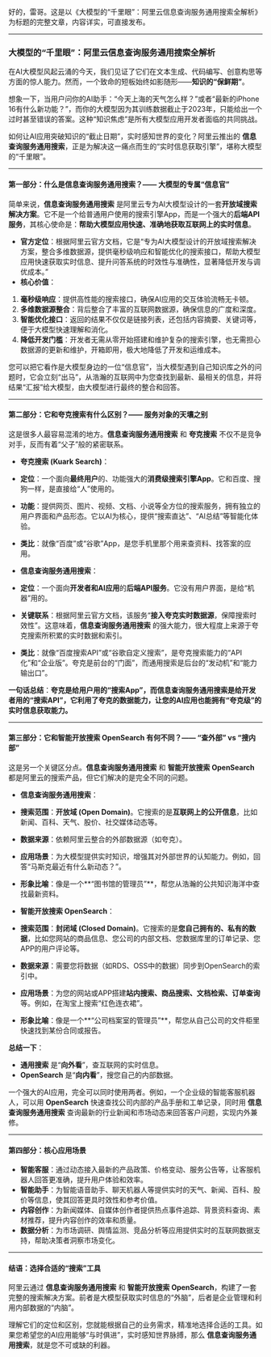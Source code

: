 好的，雷哥。这是以《大模型的“千里眼”：阿里云信息查询服务通用搜索全解析》为标题的完整文章，内容详实，可直接发布。

---

### **大模型的“千里眼”：阿里云信息查询服务通用搜索全解析**

在AI大模型风起云涌的今天，我们见证了它们在文本生成、代码编写、创意构思等方面的惊人能力。然而，一个致命的短板始终如影随形——**知识的“保鲜期”**。

想象一下，当用户问你的AI助手：“今天上海的天气怎么样？”或者“最新的iPhone 16有什么新功能？”，而你的大模型因为其训练数据截止于2023年，只能给出一个过时甚至错误的答案。这种“知识焦虑”是所有大模型应用开发者面临的共同挑战。

如何让AI应用突破知识的“截止日期”，实时感知世界的变化？阿里云推出的 **信息查询服务通用搜索**，正是为解决这一痛点而生的“实时信息获取引擎”，堪称大模型的“千里眼”。

---

#### **第一部分：什么是信息查询服务通用搜索？—— 大模型的专属“信息官”**

简单来说，**信息查询服务通用搜索** 是阿里云专为AI大模型设计的一套**开放域搜索解决方案**。它不是一个给普通用户使用的搜索引擎App，而是一个强大的**后端API服务**，其核心使命是：**帮助大模型应用快速、准确地获取互联网上的实时信息**。

* **官方定位**：根据阿里云官方文档，它是“专为AI大模型设计的开放域搜索解决方案，整合多维数据源，提供毫秒级响应和智能优化的搜索接口，帮助大模型应用快速获取实时信息、提升问答系统的时效性与准确性，显著降低开发与调优成本。”
* **核心价值**：
1. **毫秒级响应**：提供高性能的搜索接口，确保AI应用的交互体验流畅无卡顿。
2. **多维数据源整合**：背后整合了丰富的互联网数据源，确保信息的广度和深度。
3. **智能优化接口**：返回的结果不仅仅是链接列表，还包括内容摘要、关键词等，便于大模型快速理解和消化。
4. **降低开发门槛**：开发者无需从零开始搭建和维护复杂的搜索引擎，也无需担心数据源的更新和维护，开箱即用，极大地降低了开发和运维成本。

您可以把它看作是大模型身边的一位“信息官”，当大模型遇到自己知识库之外的问题时，它会立刻“出马”，从浩瀚的互联网中为您查找到最新、最相关的信息，并将结果“汇报”给大模型，由大模型进行最终的整合和回答。

---

#### **第二部分：它和夸克搜索有什么区别？—— 服务对象的天壤之别**

这是很多人最容易混淆的地方。**信息查询服务通用搜索** 和 **夸克搜索** 不仅不是竞争对手，反而有着“父子”般的紧密联系。

* **夸克搜索 (Kuark Search)**：
* **定位**：一个面向**最终用户**的、功能强大的**消费级搜索引擎App**。它和百度、搜狗一样，是直接给“人”使用的。
* **功能**：提供网页、图片、视频、文档、小说等全方位的搜索服务，拥有独立的用户界面和产品形态。它以AI为核心，提供“搜索直达”、“AI总结”等智能化体验。
* **类比**：就像“百度”或“谷歌”App，是您手机里那个用来查资料、找答案的应用。

* **信息查询服务通用搜索**：
* **定位**：一个面向**开发者和AI应用**的**后端API服务**。它没有用户界面，是给“机器”用的。
* **关键联系**：根据阿里云官方文档，该服务“**接入夸克实时数据源**，保障搜索时效性”。这意味着，**信息查询服务通用搜索** 的强大能力，很大程度上来源于夸克搜索所积累的实时数据和索引。
* **类比**：就像“百度搜索API”或“谷歌自定义搜索”，是夸克搜索能力的“API化”和“企业版”。夸克是前台的“门面”，而通用搜索是后台的“发动机”和“能力输出口”。

**一句话总结**：**夸克是给用户用的“搜索App”，而信息查询服务通用搜索是给开发者用的“搜索API”，它利用了夸克的数据能力，让您的AI应用也能拥有“夸克级”的实时信息获取能力。**

---

#### **第三部分：它和智能开放搜索 OpenSearch 有何不同？—— “查外部” vs “搜内部”**

这是另一个关键区分点。**信息查询服务通用搜索** 和 **智能开放搜索 OpenSearch** 都是阿里云的搜索产品，但它们解决的是完全不同的问题。

* **信息查询服务通用搜索**：
* **搜索范围**：**开放域 (Open Domain)**。它搜索的是**互联网上的公开信息**，比如新闻、百科、天气、股价、社交媒体动态等。
* **数据来源**：依赖阿里云整合的外部数据源（如夸克）。
* **应用场景**：为大模型提供实时知识，增强其对外部世界的认知能力。例如，回答“马斯克最近有什么新动态？”。
* **形象比喻**：像是一个**“图书馆的管理员”**，帮您从浩瀚的公共知识海洋中查找最新资料。

* **智能开放搜索 OpenSearch**：
* **搜索范围**：**封闭域 (Closed Domain)**。它搜索的是**您自己拥有的、私有的数据**，比如您网站的商品信息、您公司的内部文档、您数据库里的订单记录、您APP的用户评论等。
* **数据来源**：需要您将数据（如RDS、OSS中的数据）同步到OpenSearch的索引中。
* **应用场景**：为您的网站或APP搭建**站内搜索、商品搜索、文档检索、订单查询**等。例如，在淘宝上搜索“红色连衣裙”。
* **形象比喻**：像是一个**“公司档案室的管理员”**，帮您从自己公司的文件柜里快速找到某份合同或报告。

**总结一下**：
* **通用搜索** 是“**向外看**”，查互联网的实时信息。
* **OpenSearch** 是“**向内看**”，搜您自己的内部数据。

一个强大的AI应用，完全可以同时使用两者。例如，一个企业级的智能客服机器人，可以用 **OpenSearch** 快速查找公司内部的产品手册和工单记录，同时用 **信息查询服务通用搜索** 查询最新的行业新闻和市场动态来回答客户问题，实现内外兼修。

---

#### **第四部分：核心应用场景**

* **智能客服**：通过动态接入最新的产品政策、价格变动、服务公告等，让客服机器人回答更准确，提升用户体验和效率。
* **智能助手**：为智能语音助手、聊天机器人等提供实时的天气、新闻、百科、股价等信息，使其回答更具时效性和参考价值。
* **内容创作**：为新闻媒体、自媒体创作者提供热点事件追踪、背景资料查询、素材推荐，提升内容创作的效率和质量。
* **数据分析**：为市场调研、舆情监测、竞品分析等应用提供实时的互联网数据支持，帮助决策者洞察市场变化。

---

#### **结语：选择合适的“搜索”工具**

阿里云通过 **信息查询服务通用搜索** 和 **智能开放搜索 OpenSearch**，构建了一套完整的搜索解决方案。前者是大模型获取实时信息的“外脑”，后者是企业管理和利用内部数据的“内脑”。

理解它们的定位和区别，您就能根据自己的业务需求，精准地选择合适的工具。如果您希望您的AI应用能够“与时俱进”，实时感知世界脉搏，那么 **信息查询服务通用搜索**，就是您不可或缺的利器。
